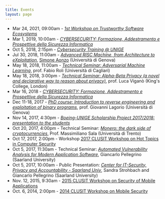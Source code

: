 ```yaml
---
title: Events
layout: page
---
```


* Mar 24, 2021, 09:00am - [*1st Workshop on Trustworthy Software Ecosystems*](/events/workshop-ecosystem)
* Mar 1, 2019, 10:00am - [*CYBERSECURITY: Formazione, Addestramento e Prospettive della Sicurezza Informatica*](https://unige.it/notizie/documents/2019_Cybersecurity_Programma.pdf)
* Oct 5, 2018, 2:15pm - [*Cybersecurity Training @ UNIGE*](cybersecurity-training)
* Jul 30, 2018, 11:00am - [*Advanced RISC Machine, from Architecture to eXploitation*](arm-lesson), [Simone Aonzo](/people/simone_aonzo) (Università di Genova)
* May 18, 2018, 11:00am - [*Technical Seminar: Adversarial Machine Learning*](fabio_roli), prof. Fabio Roli (Università di Cagliari)
* May 18, 2018, 3:00pm - [*Technical Seminar: Alpha-Beta Privacy (a novel and declarative way to reason about privacy)*](luca_vigano), prof. Luca Viganò (King's College, London)
* Mar 16, 2018 - [*CYBERSECURITY: Formazione, Addestramento e Prospettive della Sicurezza Informatica*](https://unige.it/eventi/eventi.php?id=1585)
* Dec 11-18, 2017 - [*PhD course: Introduction to reverse engineering and exploitation of binary programs*](phd-course-binaries), prof. Giovanni Lagorio (Università di Genova)
* Nov 14, 2017, 4:30pm - [*Boeing-UNIGE Scholarship Project 2017/2018: presentation to the students*](boeing-unige-presentation)
* Oct 20, 2017, 4:00pm - Technical Seminar: [*Monero: the dark side of cryptocurrencies*](monero), Prof. Massimiliano Sala (Università di Trento)
* Oct 17, 2017, 2:00pm - Workshop [2017 CLUSIT Workshop on Hot Topics in Computer Security](clusit-17)
* Oct 5, 2017, 11:30am - Technical Seminar: [ *Automated Vulnerability Analysis for Modern Application Software*](cispa), Giancarlo Pellegrino (Saarland University)
* Oct 5, 2017, 10:00am - Public Presentation: [*Center for IT-Security, Privacy and Accountability - Saarland Univ*](cispa), Sandra Strohbach and Giancarlo Pellegrino (Saarland University)
* Nov. 12, 2015, 9:30am - [2015 CLUSIT Workshop on Security of Mobile Applications](clusit-15)
* Oct. 6, 2014, 2:00pm - [2014 CLUSIT Workshop on Mobile Security](clusit-14)
